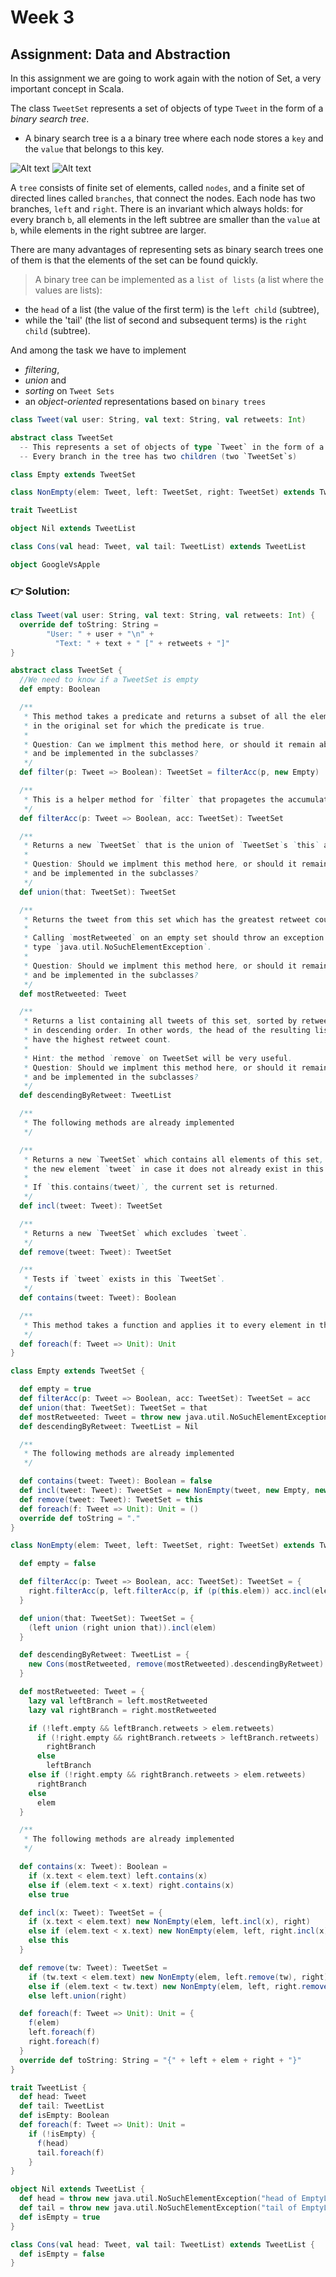 # Week 3

## Assignment: Data and Abstraction

In this assignment we are going to work again with the notion of Set, a very important concept in Scala. 

The class `TweetSet` represents a set of objects of type `Tweet` in the form of a _binary search tree_.
* A binary search tree is a a binary tree where each node stores a `key` and the `value` that belongs to this key.

![Alt text](./images/binary-tree.png?raw=true "Optional Title")
![Alt text](./images/not-binary-tree.png?raw=true "Optional Title")


A `tree` consists of finite set of elements, called `nodes`, and a finite set of directed lines called `branches`, 
that connect the nodes. Each node has two branches, `left` and `right`.
There is an invariant which always holds: for every branch `b`, all elements in the left subtree are smaller than the `value` at `b`, while elements in the right subtree are larger.

There are many advantages of representing sets as binary search trees one of them is that the elements of the set can be found quickly.
 

>A binary tree can be implemented as a `list of lists` (a list where the values are lists):       
* the `head` of a list (the value of the first term) is the `left child` (subtree), 
* while the 'tail' (the list of second and subsequent terms) is the `right child` (subtree).




And among the task we have to implement   
* _filtering_, 
* _union_ and 
* _sorting_ on `Tweet Sets` 
* an _object-oriented_ representations based on `binary trees`

```scala
class Tweet(val user: String, val text: String, val retweets: Int)

abstract class TweetSet 
  -- This represents a set of objects of type `Tweet` in the form of a binary search tree.
  -- Every branch in the tree has two children (two `TweetSet`s)

class Empty extends TweetSet

class NonEmpty(elem: Tweet, left: TweetSet, right: TweetSet) extends TweetSet

trait TweetList

object Nil extends TweetList 

class Cons(val head: Tweet, val tail: TweetList) extends TweetList

object GoogleVsApple
```


### :point_right: Solution:

```scala
class Tweet(val user: String, val text: String, val retweets: Int) {
  override def toString: String =
        "User: " + user + "\n" +
          "Text: " + text + " [" + retweets + "]"
}

abstract class TweetSet {
  //We need to know if a TweetSet is empty
  def empty: Boolean

  /**
   * This method takes a predicate and returns a subset of all the elements
   * in the original set for which the predicate is true.
   *
   * Question: Can we implment this method here, or should it remain abstract
   * and be implemented in the subclasses?
   */
  def filter(p: Tweet => Boolean): TweetSet = filterAcc(p, new Empty)

  /**
   * This is a helper method for `filter` that propagetes the accumulated tweets.
   */
  def filterAcc(p: Tweet => Boolean, acc: TweetSet): TweetSet

  /**
   * Returns a new `TweetSet` that is the union of `TweetSet`s `this` and `that`.
   *
   * Question: Should we implment this method here, or should it remain abstract
   * and be implemented in the subclasses?
   */
  def union(that: TweetSet): TweetSet

  /**
   * Returns the tweet from this set which has the greatest retweet count.
   *
   * Calling `mostRetweeted` on an empty set should throw an exception of
   * type `java.util.NoSuchElementException`.
   *
   * Question: Should we implment this method here, or should it remain abstract
   * and be implemented in the subclasses?
   */
  def mostRetweeted: Tweet

  /**
   * Returns a list containing all tweets of this set, sorted by retweet count
   * in descending order. In other words, the head of the resulting list should
   * have the highest retweet count.
   *
   * Hint: the method `remove` on TweetSet will be very useful.
   * Question: Should we implment this method here, or should it remain abstract
   * and be implemented in the subclasses?
   */
  def descendingByRetweet: TweetList

  /**
   * The following methods are already implemented
   */

  /**
   * Returns a new `TweetSet` which contains all elements of this set, and the
   * the new element `tweet` in case it does not already exist in this set.
   *
   * If `this.contains(tweet)`, the current set is returned.
   */
  def incl(tweet: Tweet): TweetSet

  /**
   * Returns a new `TweetSet` which excludes `tweet`.
   */
  def remove(tweet: Tweet): TweetSet

  /**
   * Tests if `tweet` exists in this `TweetSet`.
   */
  def contains(tweet: Tweet): Boolean

  /**
   * This method takes a function and applies it to every element in the set.
   */
  def foreach(f: Tweet => Unit): Unit
}

class Empty extends TweetSet {

  def empty = true
  def filterAcc(p: Tweet => Boolean, acc: TweetSet): TweetSet = acc
  def union(that: TweetSet): TweetSet = that
  def mostRetweeted: Tweet = throw new java.util.NoSuchElementException
  def descendingByRetweet: TweetList = Nil

  /**
   * The following methods are already implemented
   */

  def contains(tweet: Tweet): Boolean = false
  def incl(tweet: Tweet): TweetSet = new NonEmpty(tweet, new Empty, new Empty)
  def remove(tweet: Tweet): TweetSet = this
  def foreach(f: Tweet => Unit): Unit = ()
  override def toString = "."
}

class NonEmpty(elem: Tweet, left: TweetSet, right: TweetSet) extends TweetSet {

  def empty = false

  def filterAcc(p: Tweet => Boolean, acc: TweetSet): TweetSet = {
    right.filterAcc(p, left.filterAcc(p, if (p(this.elem)) acc.incl(elem) else acc))
  }

  def union(that: TweetSet): TweetSet = {
    (left union (right union that)).incl(elem)
  }

  def descendingByRetweet: TweetList = {
    new Cons(mostRetweeted, remove(mostRetweeted).descendingByRetweet)
  }

  def mostRetweeted: Tweet = {
    lazy val leftBranch = left.mostRetweeted
    lazy val rightBranch = right.mostRetweeted

    if (!left.empty && leftBranch.retweets > elem.retweets)
      if (!right.empty && rightBranch.retweets > leftBranch.retweets)
        rightBranch
      else
        leftBranch
    else if (!right.empty && rightBranch.retweets > elem.retweets)
      rightBranch
    else
      elem
  }

  /**
   * The following methods are already implemented
   */

  def contains(x: Tweet): Boolean =
    if (x.text < elem.text) left.contains(x)
    else if (elem.text < x.text) right.contains(x)
    else true

  def incl(x: Tweet): TweetSet = {
    if (x.text < elem.text) new NonEmpty(elem, left.incl(x), right)
    else if (elem.text < x.text) new NonEmpty(elem, left, right.incl(x))
    else this
  }

  def remove(tw: Tweet): TweetSet =
    if (tw.text < elem.text) new NonEmpty(elem, left.remove(tw), right)
    else if (elem.text < tw.text) new NonEmpty(elem, left, right.remove(tw))
    else left.union(right)

  def foreach(f: Tweet => Unit): Unit = {
    f(elem)
    left.foreach(f)
    right.foreach(f)
  }
  override def toString: String = "{" + left + elem + right + "}"
}

trait TweetList {
  def head: Tweet
  def tail: TweetList
  def isEmpty: Boolean
  def foreach(f: Tweet => Unit): Unit =
    if (!isEmpty) {
      f(head)
      tail.foreach(f)
    }
}

object Nil extends TweetList {
  def head = throw new java.util.NoSuchElementException("head of EmptyList")
  def tail = throw new java.util.NoSuchElementException("tail of EmptyList")
  def isEmpty = true
}

class Cons(val head: Tweet, val tail: TweetList) extends TweetList {
  def isEmpty = false
}
```


